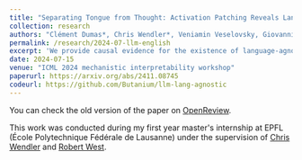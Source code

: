 ```yaml
---
title: "Separating Tongue from Thought: Activation Patching Reveals Language-Agnostic Concept Representations in Transformers"
collection: research
authors: "Clément Dumas*, Chris Wendler*, Veniamin Veselovsky, Giovanni Monea, Robert West"
permalink: /research/2024-07-llm-english
excerpt: 'We provide causal evidence for the existence of language-agnostic concept representations within LLMs'
date: 2024-07-15
venue: "ICML 2024 mechanistic interpretability workshop"
paperurl: https://arxiv.org/abs/2411.08745
codeurl: https://github.com/Butanium/llm-lang-agnostic
---
```

You can check the old version of the paper on [OpenReview](https://openreview.net/forum?id=0ku2hIm4BS).

This work was conducted during my first year master's internship at EPFL (École Polytechnique Fédérale de Lausanne) under the supervision of [Chris Wendler](https://ch.linkedin.com/in/wendlerc) and [Robert West](https://dlab.epfl.ch/people/west/).

